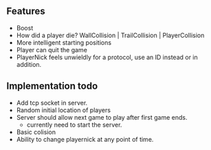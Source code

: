 ## Features
- Boost
- How did a player die? WallCollision | TrailCollision | PlayerCollision
- More intelligent starting positions
- Player can quit the game
- PlayerNick feels unwieldly for a protocol, use an ID instead or in addition.

## Implementation todo
- Add tcp socket in server.
- Random initial location of players
- Server should allow next game to play after first game ends.
  - currently need to start the server.
- Basic colision
- Ability to change playernick at any point of time.
